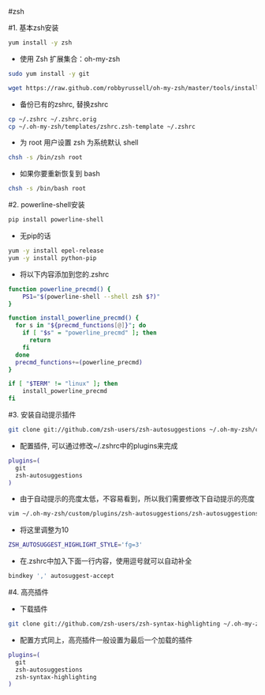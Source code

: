 #zsh

#1. 基本zsh安装
```bash
yum install -y zsh
```

* 使用 Zsh 扩展集合：oh-my-zsh
```bash
sudo yum install -y git
```
```bash
wget https://raw.github.com/robbyrussell/oh-my-zsh/master/tools/install.sh -O - | sh
```

* 备份已有的zshrc, 替换zshrc
```bash
cp ~/.zshrc ~/.zshrc.orig
cp ~/.oh-my-zsh/templates/zshrc.zsh-template ~/.zshrc
```

* 为 root 用户设置 zsh 为系统默认 shell
```bash
chsh -s /bin/zsh root
```
* 如果你要重新恢复到 bash
```bash
chsh -s /bin/bash root
```



#2. powerline-shell安装
```bash
pip install powerline-shell
```
* 无pip的话
```bash
yum -y install epel-release
yum -y install python-pip
```

* 将以下内容添加到您的.zshrc
```bash
function powerline_precmd() {
    PS1="$(powerline-shell --shell zsh $?)"
}

function install_powerline_precmd() {
  for s in "${precmd_functions[@]}"; do
    if [ "$s" = "powerline_precmd" ]; then
      return
    fi
  done
  precmd_functions+=(powerline_precmd)
}

if [ "$TERM" != "linux" ]; then
    install_powerline_precmd
fi
```


#3. 安装自动提示插件
```bash
git clone git://github.com/zsh-users/zsh-autosuggestions ~/.oh-my-zsh/custom/plugins/zsh-autosuggestions
```
* 配置插件, 可以通过修改~/.zshrc中的plugins来完成
```bash
plugins=(
  git
  zsh-autosuggestions
)
```

* 由于自动提示的亮度太低，不容易看到，所以我们需要修改下自动提示的亮度
```bash
vim ~/.oh-my-zsh/custom/plugins/zsh-autosuggestions/zsh-autosuggestions.zsh
```
* 将这里调整为10
```bash
ZSH_AUTOSUGGEST_HIGHLIGHT_STYLE='fg=3'
```

* 在.zshrc中加入下面一行内容，使用逗号就可以自动补全
```bash
bindkey ',' autosuggest-accept
```


#4. 高亮插件
* 下载插件
```bash
git clone git://github.com/zsh-users/zsh-syntax-highlighting ~/.oh-my-zsh/custom/plugins/zsh-syntax-highlighting
```

* 配置方式同上，高亮插件一般设置为最后一个加载的插件
```bash
plugins=(
  git
  zsh-autosuggestions
  zsh-syntax-highlighting
)
```



